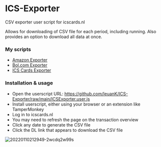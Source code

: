 # ICS-Exporter
CSV exporter user script for icscards.nl

Allows for downloading of CSV file for each period, including running. Also provides an option to download all data at once.

### My scripts

- [Amazon Exporter](https://github.com/IeuanK/AmazonExporter)
- [Bol.com Exporter](https://github.com/IeuanK/BolExporter)
- [ICS Cards Exporter](https://github.com/IeuanK/ICS-Exporter)

### Installation & usage

- Open the userscript URL: https://github.com/IeuanK/ICS-Exporter/raw/main/ICSExporter.user.js    
- Install userscript, either using your browser or an extension like TamperMonkey  
- Log in to icscards.nl  
- You may need to refresh the page on the transaction overview  
- Click any date to generate the CSV file  
- Click the DL link that appears to download the CSV file

![20220110212949-2wcdq2w99s](https://user-images.githubusercontent.com/1075598/148834834-5d0ce9e1-a05e-4244-96d2-e7c748f5fab3.png)
